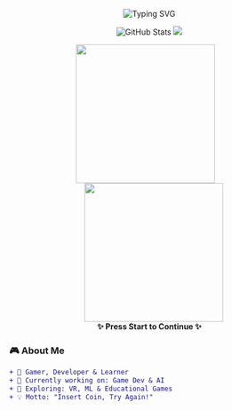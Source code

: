 <!-- Retro Game Themed GitHub Profile README -->
<p align="center"> 
  <img src="https://readme-typing-svg.demolab.com?font=Press+Start+2P&size=16&pause=1000&color=00FF00&center=true&width=600&lines=Hi!+I'm+Janmajay+Sahani;Welcome+to+my+GitHub+Profile;Loading...+Ready+Player+1!" alt="Typing SVG" /> 
</p>

<p align="center"> 
  <img src="https://github-readme-stats.vercel.app/api?username=momokashiwabara&show_icons=true&theme=chartreuse-dark&hide_border=true&icon_color=00ff00&title_color=00ff00&text_color=00ff00&bg_color=000000" alt="GitHub Stats" /> 
  <img src="https://github-readme-streak-stats.herokuapp.com?user=momokashiwabara&theme=chartreuse-dark&hide_border=true&background=000000&stroke=00FF00&ring=00FF00&fire=00FF00&currStreakLabel=00FF00&sideLabels=00FF00" /> 
</p> 


<p align="center"> 
  <img src="https://media3.giphy.com/media/v1.Y2lkPTc5MGI3NjExMGJwOHN5M2JtYXUxOTF6ZTQ4bXZpbmlqbGM3N2J1ajVoZDRtaThzNCZlcD12MV9pbnRlcm5hbF9naWZfYnlfaWQmY3Q9Zw/vf7m1r9lnoDl6hjU3u/giphy.gif" width="250px" style="margin-right:15px;" />
  <img src="https://media.giphy.com/media/v1.Y2lkPTc5MGI3NjExYzF5enhjYnpsaGlmZTRnaTdnenc4eGE5bXF0OXVnY2pzejN6dGN0NyZlcD12MV9naWZzX3NlYXJjaCZjdD1n/JPb0gtY8CNU3EW3QvS/giphy.gif" width="250px" style="margin-left:15px;" /> 
  <br> 
  <b>✨ Press Start to Continue ✨</b> 
</p>


  
### 🎮 About Me
```diff
+ 👾 Gamer, Developer & Learner
+ 🔭 Currently working on: Game Dev & AI
+ 🌱 Exploring: VR, ML & Educational Games
+ 💡 Motto: "Insert Coin, Try Again!"
